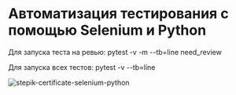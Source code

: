 # Автоматизация тестирования с помощью Selenium и Python
Для запуска теста на ревью:
pytest -v -m --tb=line need_review

Для запуска всех тестов:
pytest -v --tb=line

![stepik-certificate-selenium-python](https://user-images.githubusercontent.com/91676247/139844987-a336b9bf-af9e-4711-b6a0-c85fafc0cf17.jpg)


